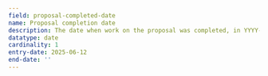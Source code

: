 ```yaml
---
field: proposal-completed-date
name: Proposal completion date
description: The date when work on the proposal was completed, in YYYY-MM-DD format
datatype: date
cardinality: 1
entry-date: 2025-06-12
end-date: ''
---
```

